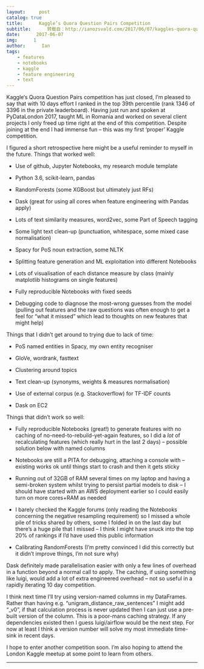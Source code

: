 ```yaml
---
layout:     post
catalog: true
title:      Kaggle’s Quora Question Pairs Competition
subtitle:      转载自：http://ianozsvald.com/2017/06/07/kaggles-quora-question-paris-competition/
date:      2017-06-07
img:      1
author:      Ian
tags:
    - features
    - notebooks
    - kaggle
    - feature engineering
    - text
---
```


Kaggle‘s Quora Question Pairs competition has just closed, I’m pleased to say that with 10 days effort I ranked in the top 39th percentile (rank 1346 of 3396 in the private leaderboard). Having just run and spoken at PyDataLondon 2017, taught ML in Romania and worked on several client projects I only freed up time right at the end of this competition. Despite joining at the end I had immense fun – this was my first ‘proper’ Kaggle competition.

I figured a short retrospective here might be a useful reminder to myself in the future. Things that worked well:

- Use of github, Jupyter Notebooks, my research module template

- Python 3.6, scikit-learn, pandas

- RandomForests (some XGBoost but ultimately just RFs)

- Dask (great for using all cores when feature engineering with Pandas apply)

- Lots of text similarity measures, word2vec, some Part of Speech tagging

- Some light text clean-up (punctuation, whitespace, some mixed case normalisation)

- Spacy for PoS noun extraction, some NLTK

- Splitting feature generation and ML exploitation into different Notebooks

- Lots of visualisation of each distance measure by class (mainly matplotlib histograms on single features)

- Fully reproducible Notebooks with fixed seeds

- Debugging code to diagnose the most-wrong guesses from the model (pulling out features and the raw questions was often enough to get a feel for “what it missed” which lead to thoughts on new features that might help)


Things that I didn’t get around to trying due to lack of time:

- PoS named entities in Spacy, my own entity recogniser

- GloVe, wordrank, fasttext

- Clustering around topics

- Text clean-up (synonyms, weights & measures normalisation)

- Use of external corpus (e.g. Stackoverflow) for TF-IDF counts

- Dask on EC2


Things that didn’t work so well:

- Fully reproducible Notebooks (great!) to generate features with no caching of no-need-to-rebuild-yet-again features, so I did a *lot* of recalculating features (which really hurt in the last 2 days) – possible solution below with named columns

- Notebooks are still a PITA for debugging, attaching a console with –existing works ok until things start to crash and then it gets sticky

- Running out of 32GB of RAM several times on my laptop and having a semi-broken system whilst trying to persist partial models to disk – I should have started with an AWS deployment earlier so I could easily turn on more cores+RAM as needed

- I barely checked the Kaggle forums (only reading the Notebooks concerning the negative resampling requirement) so I missed a whole pile of tricks shared by others, some I folded in on the last day but there’s a huge pile that I missed – I think I might have snuck into the top 20% of rankings if I’d have used this public information

- Calibrating RandomForests (I’m pretty convinced I did this correctly but it didn’t improve things, I’m not sure why)


Dask definitely made parallelisation easier with only a few lines of overhead in a function beyond a normal call to apply. The caching, if using something like luigi, would add a lot of extra engineered overhead – not so useful in a rapidly iterating 10 day competition.

I think next time I’ll try using version-named columns in my DataFrames. Rather than having e.g. “unigram_distance_raw_sentences” I might add “_v0”, if that calculation process is never updated then I can just use a pre-built version of the column. This is a poor-mans caching strategy. If any dependencies existed then I guess luigi/airflow would be the next step. For now at least I think a version number will solve my most immediate time-sink in recent days.

I hope to enter another competition soon. I’m also hoping to attend the London Kaggle meetup at some point to learn from others.

---
